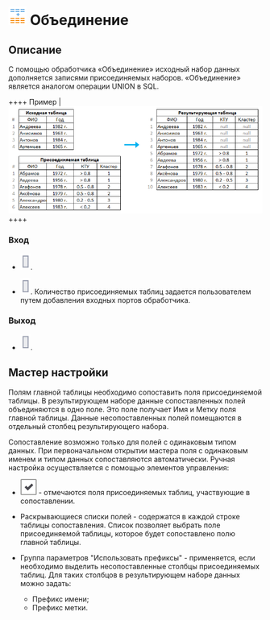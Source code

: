 # ![](../../media/app/icons/component_18/component_default-23.svg) Объединение

## Описание

С помощью обработчика «Объединение» исходный набор данных дополняется записями присоединяемых наборов. «Объединение» является аналогом операции UNION в SQL.

++++ Пример | ![](../../media/app/processors/transformation/union_primer.png) ++++

### Вход

* ![](../../media/app/icons/ports/output_table_inactive.svg).

* ![](../../media/app/icons/ports/output_table_inactive.svg). Количество присоединяемых таблиц задается пользователем путем добавления входных портов обработчика.

### Выход

* ![](../../media/app/icons/ports/output_table_inactive.svg).

## Мастер настройки

Полям главной таблицы необходимо сопоставить поля присоединяемой таблицы. В результирующем наборе данные сопоставленных полей объединяются в одно поле. Это поле получает Имя и Метку поля главной таблицы. Данные несопоставленных полей помещаются в отдельный столбец результирующего набора.

Сопоставление возможно только для полей с одинаковым типом данных. При первоначальном открытии мастера поля с одинаковым именем и типом данных сопоставляются автоматически. Ручная настройка осуществляется с помощью элементов управления:

* ![](../../media/app/icons/toolbar_18/checked.svg) - отмечаются поля присоединяемых таблиц, участвующие в сопоставлении.

* Раскрывающиеся списки полей - содержатся в каждой строке таблицы сопоставления. Список позволяет выбрать поле присоединяемой таблицы, которое будет сопоставлено полю главной таблицы.

* Группа параметров "Использовать префиксы" - применяется, если необходимо выделить несопоставленные столбцы присоединяемых таблиц. Для таких столбцов в результирующем наборе данных можно задать:
  * Префикс имени;
  * Префикс метки.
